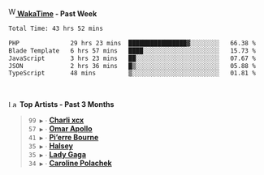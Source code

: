 <img src="https://github.com/dxnter/dxnter/assets/17434202/67b21fa4-d36d-46f9-9dec-f23d976b00ef" alt="WakaTime Logo" width="14" height="18"/><a href="https://wakatime.com/@dxnter" target="_blank"><strong> WakaTime</strong></a><strong> - Past Week</strong>

<!--START_SECTION:waka-->

```txt
Total Time: 43 hrs 52 mins

PHP              29 hrs 23 mins  ████████████████▓░░░░░░░░   66.38 %
Blade Template   6 hrs 57 mins   ████░░░░░░░░░░░░░░░░░░░░░   15.73 %
JavaScript       3 hrs 23 mins   ██░░░░░░░░░░░░░░░░░░░░░░░   07.67 %
JSON             2 hrs 36 mins   █▒░░░░░░░░░░░░░░░░░░░░░░░   05.88 %
TypeScript       48 mins         ▒░░░░░░░░░░░░░░░░░░░░░░░░   01.81 %
```

<!--END_SECTION:waka-->

<br/>

<!--START_LASTFM_ARTISTS:{"period": "3month", "rows": 6}-->
<a href="https://last.fm" target="_blank"><img src="https://user-images.githubusercontent.com/17434202/215290617-e793598d-d7c9-428f-9975-156db1ba89cc.svg" alt="Last.fm Logo" width="18" height="13"/></a> **Top Artists - Past 3 Months**

> `99 ▶️` ∙ **[Charli xcx](https://www.last.fm/music/Charli+xcx)**<br/>
> `57 ▶️` ∙ **[Omar Apollo](https://www.last.fm/music/Omar+Apollo)**<br/>
> `41 ▶️` ∙ **[Pi’erre Bourne](https://www.last.fm/music/Pi%E2%80%99erre+Bourne)**<br/>
> `35 ▶️` ∙ **[Halsey](https://www.last.fm/music/Halsey)**<br/>
> `35 ▶️` ∙ **[Lady Gaga](https://www.last.fm/music/Lady+Gaga)**<br/>
> `34 ▶️` ∙ **[Caroline Polachek](https://www.last.fm/music/Caroline+Polachek)**<br/>
<!--END_LASTFM_ARTISTS-->

